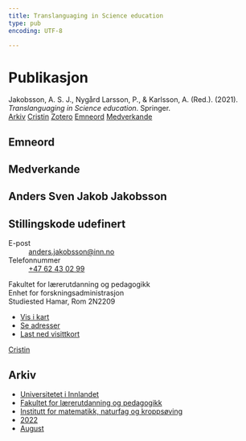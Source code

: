 ```yaml
---
title: Translanguaging in Science education
type: pub
encoding: UTF-8

---
```

<h1>Publikasjon</h1>
<article id="csl-bib-container-QEX7S7MR" class="csl-bib-container">
  <div class="csl-bib-body"> <div class="csl-entry">Jakobsson, A. S. J., Nygård Larsson, P., &#38; Karlsson, A. (Red.). (2021). <i>Translanguaging in Science education</i>. Springer.</div> </div>
  <div class="csl-bib-buttons">
    <a href="#taxonomy-article-QEX7S7MR" alt="archive" class="csl-bib-button">Arkiv</a>
    <a href="https://app.cristin.no/results/show.jsf?id=2047151" alt="Cristin" class="csl-bib-button">Cristin</a>
    <a href="http://zotero.org/groups/5881554/items/QEX7S7MR" alt="Zotero" class="csl-bib-button">Zotero</a>
    <a href="#keywords-article-QEX7S7MR" alt="keywords" class="csl-bib-button">Emneord</a>
    <a href="#contributors-article-QEX7S7MR" alt="contributors" class="csl-bib-button">Medverkande</a>
  </div>
  <div id="csl-bib-meta-container-QEX7S7MR"></div>
</article>
<div id="csl-bib-meta-QEX7S7MR" class="csl-bib-meta">
  <article id="keywords-article-QEX7S7MR" class="keywords-article">
    <h1>Emneord</h1>
    
  </article>
  <article id="contributors-article-QEX7S7MR" class="contributors-article">
    <h1>Medverkande</h1>
    <div class="personas"> <div class="vrtx-hinn-person-card"> <div class="photo"> <i class="lar la-user-circle missing-person"></i> </div> <div class="info"> <hgroup><h1>Anders Sven Jakob Jakobsson</h1> <h2>Stillingskode udefinert</h2> </hgroup><dl> <dt>E-post</dt> <dd> <a href="mailto:anders.jakobsson@inn.no">anders.jakobsson@inn.no</a> </dd> <dt>Telefonnummer</dt> <dd><a href="tel:+4762430299"> +47 62 43 02 99 </a></dd> </dl> <p> Fakultet for lærerutdanning og pedagogikk<br> Enhet for forskningsadministrasjon<br> Studiested Hamar, Rom 2N2209 </p> <ul class="vrtx-hinn-links"> <li><a href="https://www.google.com/maps?q=60.79677,11.07358">Vis i kart</a></li> <li><a href="https://www.inn.no/finn-en-ansatt/anders-jakobsson.html#vrtx-hinn-addresses">Se adresser</a></li> <li><a href="https://www.inn.no/finn-en-ansatt/anders-jakobsson.html?vrtx=vcf">Last ned visittkort</a></li> </ul> </div> </div> <a href="https://app.cristin.no/persons/show.jsf?id=1314928" alt="Cristin URL" class="personas-cristin">Cristin</a> </div>
  </article>
  <article id="taxonomy-article-QEX7S7MR" class="taxonomy-article">
    <h1>Arkiv</h1>
    <ul>
      <li>
        <a href="/nn/archive/?key=3DCRN523">Universitetet i Innlandet</a>
      </li>
      <li>
        <a href="/nn/archive/?key=WYNZA47F">Fakultet for lærerutdanning og pedagogikk</a>
      </li>
      <li>
        <a href="/nn/archive/?key=LLA4BC9U">Institutt for matematikk, naturfag og kroppsøving</a>
      </li>
      <li>
        <a href="/nn/archive/?key=CLB5ZGMT">2022</a>
      </li>
      <li>
        <a href="/nn/archive/?key=J5XBBKKN">August</a>
      </li>
    </ul>
  </article>
</div>
